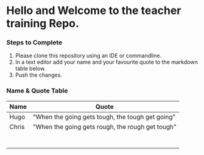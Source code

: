# Hello and Welcome to the teacher training Repo.

### Steps to Complete
1. Please clone this repository using an IDE or commandline. 
2. In a text editor add your name and your favourite quote to the markdown table below.
3. Push the changes.


### Name & Quote Table
| Name    | Quote |
| --------|-------|
| Hugo    | "When the going gets tough, the tough get going" |
| Chris   | "When the going gets rough, the rough get tough" |
|         |       |
|         |       |
|         |       |
|         |       |
|         |       |
|         |       |
|         |       |

